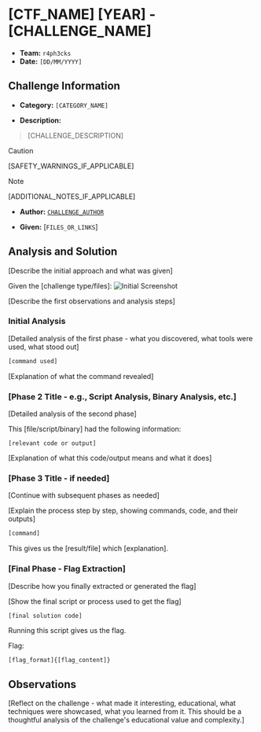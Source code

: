 # [CTF_NAME] [YEAR] - [CHALLENGE_NAME]

- **Team:** `r4ph3cks`
- **Date:** `[DD/MM/YYYY]`

## Challenge Information

- **Category:** `[CATEGORY_NAME]`

- **Description:**
> [CHALLENGE_DESCRIPTION]

> [!CAUTION]
> [SAFETY_WARNINGS_IF_APPLICABLE]

> [!NOTE]
> [ADDITIONAL_NOTES_IF_APPLICABLE]

- **Author:** [`CHALLENGE_AUTHOR`]([AUTHOR_LINK])

- **Given:** [`FILES_OR_LINKS`]

## Analysis and Solution

[Describe the initial approach and what was given]

Given the [challenge type/files]:
![Initial Screenshot](assets/[screenshot_name].png)

[Describe the first observations and analysis steps]

### Initial Analysis

[Detailed analysis of the first phase - what you discovered, what tools were used, what stood out]

```bash
[command used]
```

[Explanation of what the command revealed]

### [Phase 2 Title - e.g., Script Analysis, Binary Analysis, etc.]

[Detailed analysis of the second phase]

This [file/script/binary] had the following information:

```[language]
[relevant code or output]
```

[Explanation of what this code/output means and what it does]

### [Phase 3 Title - if needed]

[Continue with subsequent phases as needed]

[Explain the process step by step, showing commands, code, and their outputs]

```bash
[command]
```

This gives us the [result/file] which [explanation].

### [Final Phase - Flag Extraction]

[Describe how you finally extracted or generated the flag]

[Show the final script or process used to get the flag]

```python
[final solution code]
```

Running this script gives us the flag.

Flag:

```
[flag_format]{[flag_content]}
```

## Observations

[Reflect on the challenge - what made it interesting, educational, what techniques were showcased, what you learned from it. This should be a thoughtful analysis of the challenge's educational value and complexity.]